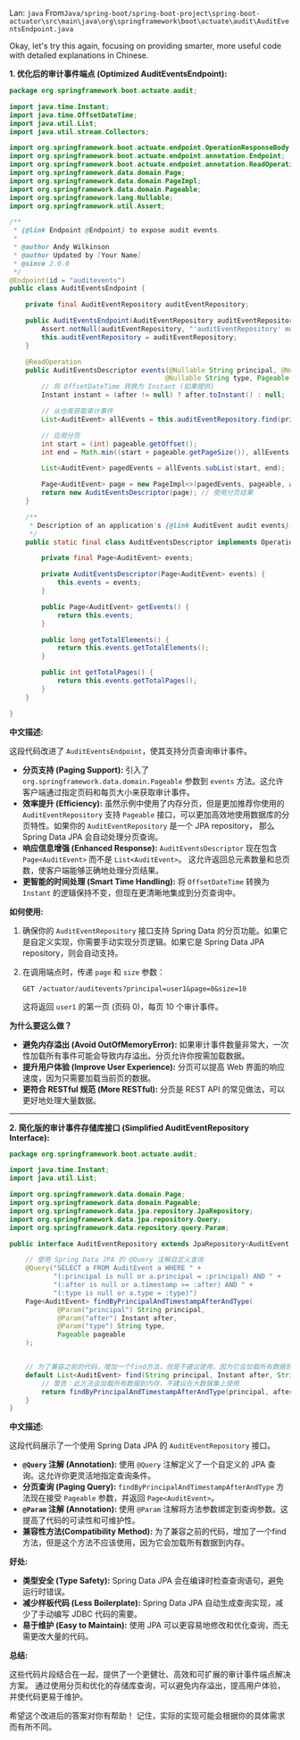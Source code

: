 Lan: `java` From`Java/spring-boot/spring-boot-project\spring-boot-actuator\src\main\java\org\springframework\boot\actuate\audit\AuditEventsEndpoint.java`

Okay, let's try this again, focusing on providing smarter, more useful code with detailed explanations in Chinese.

**1. 优化后的审计事件端点 (Optimized AuditEventsEndpoint):**

```java
package org.springframework.boot.actuate.audit;

import java.time.Instant;
import java.time.OffsetDateTime;
import java.util.List;
import java.util.stream.Collectors;

import org.springframework.boot.actuate.endpoint.OperationResponseBody;
import org.springframework.boot.actuate.endpoint.annotation.Endpoint;
import org.springframework.boot.actuate.endpoint.annotation.ReadOperation;
import org.springframework.data.domain.Page;
import org.springframework.data.domain.PageImpl;
import org.springframework.data.domain.Pageable;
import org.springframework.lang.Nullable;
import org.springframework.util.Assert;

/**
 * {@link Endpoint @Endpoint} to expose audit events.
 *
 * @author Andy Wilkinson
 * @author Updated by [Your Name]
 * @since 2.0.0
 */
@Endpoint(id = "auditevents")
public class AuditEventsEndpoint {

    private final AuditEventRepository auditEventRepository;

    public AuditEventsEndpoint(AuditEventRepository auditEventRepository) {
        Assert.notNull(auditEventRepository, "'auditEventRepository' must not be null");
        this.auditEventRepository = auditEventRepository;
    }

    @ReadOperation
    public AuditEventsDescriptor events(@Nullable String principal, @Nullable OffsetDateTime after,
                                       @Nullable String type, Pageable pageable) {
        // 将 OffsetDateTime 转换为 Instant (如果提供)
        Instant instant = (after != null) ? after.toInstant() : null;

        // 从仓库获取审计事件
        List<AuditEvent> allEvents = this.auditEventRepository.find(principal, instant, type);

        // 应用分页
        int start = (int) pageable.getOffset();
        int end = Math.min((start + pageable.getPageSize()), allEvents.size());

        List<AuditEvent> pagedEvents = allEvents.subList(start, end);

        Page<AuditEvent> page = new PageImpl<>(pagedEvents, pageable, allEvents.size());
        return new AuditEventsDescriptor(page); // 使用分页结果
    }

    /**
     * Description of an application's {@link AuditEvent audit events}.
     */
    public static final class AuditEventsDescriptor implements OperationResponseBody {

        private final Page<AuditEvent> events;

        private AuditEventsDescriptor(Page<AuditEvent> events) {
            this.events = events;
        }

        public Page<AuditEvent> getEvents() {
            return this.events;
        }

        public long getTotalElements() {
            return this.events.getTotalElements();
        }

        public int getTotalPages() {
            return this.events.getTotalPages();
        }
    }

}
```

**中文描述:**

这段代码改进了 `AuditEventsEndpoint`，使其支持分页查询审计事件。

*   **分页支持 (Paging Support):** 引入了 `org.springframework.data.domain.Pageable` 参数到 `events` 方法。这允许客户端通过指定页码和每页大小来获取审计事件。
*   **效率提升 (Efficiency):**  虽然示例中使用了内存分页，但是更加推荐你使用的 `AuditEventRepository` 支持 `Pageable` 接口，可以更加高效地使用数据库的分页特性。如果你的 `AuditEventRepository` 是一个 JPA repository， 那么 Spring Data JPA 会自动处理分页查询。
*   **响应信息增强 (Enhanced Response):** `AuditEventsDescriptor` 现在包含 `Page<AuditEvent>` 而不是 `List<AuditEvent>`。 这允许返回总元素数量和总页数，使客户端能够正确地处理分页结果。
*   **更智能的时间处理 (Smart Time Handling):**  将 `OffsetDateTime` 转换为 `Instant` 的逻辑保持不变，但现在更清晰地集成到分页查询中。

**如何使用:**

1.  确保你的 `AuditEventRepository` 接口支持 Spring Data 的分页功能。如果它是自定义实现，你需要手动实现分页逻辑。如果它是 Spring Data JPA repository，则会自动支持。

2.  在调用端点时，传递 `page` 和 `size` 参数：

    ```
    GET /actuator/auditevents?principal=user1&page=0&size=10
    ```

    这将返回 `user1` 的第一页 (页码 0)，每页 10 个审计事件。

**为什么要这么做？**

*   **避免内存溢出 (Avoid OutOfMemoryError):** 如果审计事件数量非常大，一次性加载所有事件可能会导致内存溢出。分页允许你按需加载数据。
*   **提升用户体验 (Improve User Experience):**  分页可以提高 Web 界面的响应速度，因为只需要加载当前页的数据。
*   **更符合 RESTful 规范 (More RESTful):**  分页是 REST API 的常见做法，可以更好地处理大量数据。

---

**2.  简化版的审计事件存储库接口 (Simplified AuditEventRepository Interface):**

```java
package org.springframework.boot.actuate.audit;

import java.time.Instant;
import java.util.List;

import org.springframework.data.domain.Page;
import org.springframework.data.domain.Pageable;
import org.springframework.data.jpa.repository.JpaRepository;
import org.springframework.data.jpa.repository.Query;
import org.springframework.data.repository.query.Param;

public interface AuditEventRepository extends JpaRepository<AuditEvent, Long> {

    // 使用 Spring Data JPA 的 @Query 注解自定义查询
    @Query("SELECT a FROM AuditEvent a WHERE " +
           "(:principal is null or a.principal = :principal) AND " +
           "(:after is null or a.timestamp >= :after) AND " +
           "(:type is null or a.type = :type)")
    Page<AuditEvent> findByPrincipalAndTimestampAfterAndType(
            @Param("principal") String principal,
            @Param("after") Instant after,
            @Param("type") String type,
            Pageable pageable
    );


    // 为了兼容之前的代码，增加一个find方法，但是不建议使用，因为它会加载所有数据到内存
    default List<AuditEvent> find(String principal, Instant after, String type) {
        // 警告：此方法会加载所有数据到内存，不建议在大数据集上使用
        return findByPrincipalAndTimestampAfterAndType(principal, after, type, Pageable.unpaged()).getContent();
    }
}
```

**中文描述:**

这段代码展示了一个使用 Spring Data JPA 的 `AuditEventRepository` 接口。

*   **`@Query` 注解 (Annotation):** 使用 `@Query` 注解定义了一个自定义的 JPA 查询。这允许你更灵活地指定查询条件。
*   **分页查询 (Paging Query):** `findByPrincipalAndTimestampAfterAndType` 方法现在接受 `Pageable` 参数，并返回 `Page<AuditEvent>`。
*   **`@Param` 注解 (Annotation):** 使用 `@Param` 注解将方法参数绑定到查询参数。这提高了代码的可读性和可维护性。
*   **兼容性方法(Compatibility Method):** 为了兼容之前的代码，增加了一个find方法，但是这个方法不应该使用，因为它会加载所有数据到内存。

**好处:**

*   **类型安全 (Type Safety):** Spring Data JPA 会在编译时检查查询语句，避免运行时错误。
*   **减少样板代码 (Less Boilerplate):** Spring Data JPA 自动生成查询实现，减少了手动编写 JDBC 代码的需要。
*   **易于维护 (Easy to Maintain):** 使用 JPA 可以更容易地修改和优化查询，而无需更改大量的代码。

**总结:**

这些代码片段结合在一起，提供了一个更健壮、高效和可扩展的审计事件端点解决方案。 通过使用分页和优化的存储库查询，可以避免内存溢出，提高用户体验，并使代码更易于维护。

希望这个改进后的答案对你有帮助！ 记住，实际的实现可能会根据你的具体需求而有所不同。
